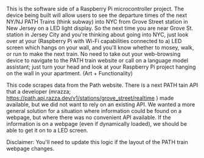 This is the software side of a Raspberry Pi microcontroller project. The device being built will allow users to see the departure times of the next NY/NJ PATH Trains (think subway) into NYC from Grove Street station in New Jersey on a LED light display. So the next time you are near Grove St. station in Jersey City and you're thinking about going into NYC, just look over at your (Raspberry Pi with Wi-Fi capabilities connected to a) LED screen which hangs on your wall, and you'll know whether to mosey, walk, or run to make the next train. No need to take out your web-browsing device to navigate to the PATH train website or call on a language model assistant; just turn your head and look at your Raspberry Pi project hanging on the wall in your apartment. (Art + Functionality)

This code scrapes data from the Path website. There is a next PATH tain API that a developer (mrazza; https://path.api.razza.dev/v1/stations/grove_street/realtime ) made available, but we did not want to rely on an existing API. We wanted a more general solution for a situation where information could be found on a webpage, but where there was no convenient API available. If the information is on a webpage (even if dynamically loaded), we should be able to get it on to a LED screen.

Disclaimer: You'll need to update this logic if the layout of the PATH train webpage changes.